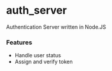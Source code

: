 # auth_server
Authentication Server written in Node.JS 
### Features
* Handle user status
* Assign and verify token
